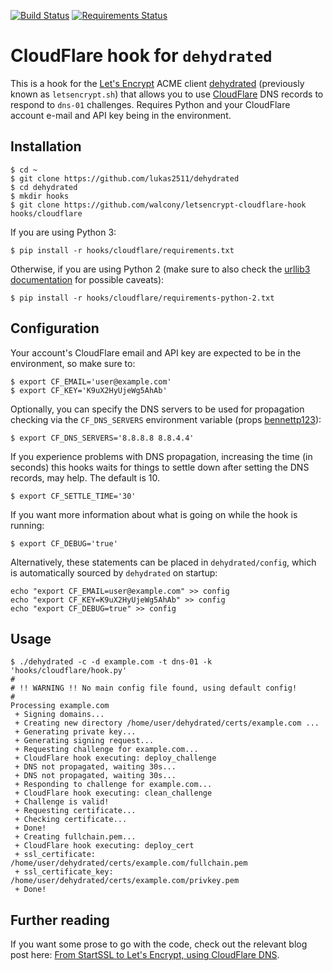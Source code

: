 [![Build Status](https://travis-ci.org/walcony/letsencrypt-cloudflare-hook.svg?branch=master)](https://travis-ci.org/walcony/letsencrypt-cloudflare-hook) [![Requirements Status](https://requires.io/github/walcony/letsencrypt-cloudflare-hook/requirements.svg?branch=master)](https://requires.io/github/walcony/letsencrypt-cloudflare-hook/requirements/?branch=master)

# CloudFlare hook for `dehydrated`

This is a hook for the [Let's Encrypt](https://letsencrypt.org/) ACME client [dehydrated](https://github.com/lukas2511/dehydrated) (previously known as `letsencrypt.sh`) that allows you to use [CloudFlare](https://www.cloudflare.com/) DNS records to respond to `dns-01` challenges. Requires Python and your CloudFlare account e-mail and API key being in the environment.

## Installation

```
$ cd ~
$ git clone https://github.com/lukas2511/dehydrated
$ cd dehydrated
$ mkdir hooks
$ git clone https://github.com/walcony/letsencrypt-cloudflare-hook hooks/cloudflare
```

If you are using Python 3:
```
$ pip install -r hooks/cloudflare/requirements.txt
```

Otherwise, if you are using Python 2 (make sure to also check the [urllib3 documentation](http://urllib3.readthedocs.org/en/latest/security.html#installing-urllib3-with-sni-support-and-certificates) for possible caveats):

```
$ pip install -r hooks/cloudflare/requirements-python-2.txt
```


## Configuration

Your account's CloudFlare email and API key are expected to be in the environment, so make sure to:

```
$ export CF_EMAIL='user@example.com'
$ export CF_KEY='K9uX2HyUjeWg5AhAb'
```

Optionally, you can specify the DNS servers to be used for propagation checking via the `CF_DNS_SERVERS` environment variable (props [bennettp123](https://github.com/bennettp123)):

```
$ export CF_DNS_SERVERS='8.8.8.8 8.8.4.4'
```

If you experience problems with DNS propagation, increasing the time (in seconds) this hooks waits for things to settle down after setting the DNS records, may help. The default is 10.

```
$ export CF_SETTLE_TIME='30'
```

If you want more information about what is going on while the hook is running:

```
$ export CF_DEBUG='true'
```

Alternatively, these statements can be placed in `dehydrated/config`, which is automatically sourced by `dehydrated` on startup:

```
echo "export CF_EMAIL=user@example.com" >> config
echo "export CF_KEY=K9uX2HyUjeWg5AhAb" >> config
echo "export CF_DEBUG=true" >> config
```




## Usage

```
$ ./dehydrated -c -d example.com -t dns-01 -k 'hooks/cloudflare/hook.py'
#
# !! WARNING !! No main config file found, using default config!
#
Processing example.com
 + Signing domains...
 + Creating new directory /home/user/dehydrated/certs/example.com ...
 + Generating private key...
 + Generating signing request...
 + Requesting challenge for example.com...
 + CloudFlare hook executing: deploy_challenge
 + DNS not propagated, waiting 30s...
 + DNS not propagated, waiting 30s...
 + Responding to challenge for example.com...
 + CloudFlare hook executing: clean_challenge
 + Challenge is valid!
 + Requesting certificate...
 + Checking certificate...
 + Done!
 + Creating fullchain.pem...
 + CloudFlare hook executing: deploy_cert
 + ssl_certificate: /home/user/dehydrated/certs/example.com/fullchain.pem
 + ssl_certificate_key: /home/user/dehydrated/certs/example.com/privkey.pem
 + Done!
```

## Further reading
If you want some prose to go with the code, check out the relevant blog post here: [From StartSSL to Let's Encrypt, using CloudFlare DNS](http://kappataumu.com/articles/letsencrypt-cloudflare-dns-01-hook.html).
